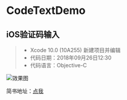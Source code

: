 # CodeTextDemo

## iOS验证码输入

> * Xcode 10.0 (10A255) 新建项目并编辑
> * 代码日期：2018年09月26日12:30
> * 代码语言：Objective-C

![效果图](https://github.com/HouWan/CodeTextDemo/blob/master/wx20180926_130752_2x-qibot.cn.png)

简书地址：[点我](https://www.jianshu.com/)


